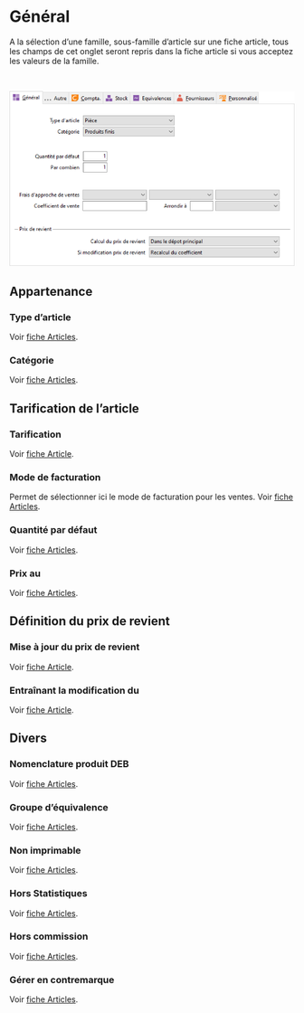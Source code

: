 # Général


A la sélection d’une famille, sous-famille d’article sur une fiche article, 
 tous les champs de cet onglet seront repris dans la fiche article si vous 
 acceptez les valeurs de la famille.


 


![](OngletGeneral.png)


## Appartenance


### Type d’article


Voir [fiche 
 Articles](../1/Article/OngletGeneral/ArticleOngletGeneral.md).


### Catégorie


Voir [fiche 
 Articles](../1/Article/OngletGeneral/ArticleOngletGeneral.md).


## Tarification de l’article


### Tarification


Voir [fiche 
 Article](../1/Article/OngletGeneral/ArticleOngletGeneral.md).


### Mode de facturation


Permet de sélectionner ici le mode de facturation pour les ventes. Voir 
 [fiche Articles](../1/Article/OngletAutre/ArticleOngletAutre.md).


### Quantité par défaut


Voir [fiche 
 Articles](../1/Article/OngletGeneral/ArticleOngletGeneral.md).


### Prix au


Voir [fiche 
 Articles](../1/Article/OngletGeneral/ArticleOngletGeneral.md).


## Définition du prix de revient


### Mise à jour du prix de revient


Voir [fiche 
 Article](../1/Article/OngletGeneral/ArticleOngletGeneral.md).


### Entraînant la modification du


Voir [fiche 
 Article](../1/Article/OngletGeneral/ArticleOngletGeneral.md).


## Divers


### Nomenclature produit DEB


Voir [fiche 
 Articles](../1/Article/OngletAutre/ArticleOngletAutre.md).


### Groupe d’équivalence


Voir [fiche Articles](../1/Article/OngletInfos/ArticleOngletInfos.md).


### Non imprimable


Voir [fiche 
 Articles](../1/Article/OngletAutre/ArticleOngletAutre.md).


### Hors Statistiques


Voir [fiche 
 Articles](../1/Article/OngletAutre/ArticleOngletAutre.md).


### Hors commission


Voir [fiche 
 Articles](../1/Article/OngletAutre/ArticleOngletAutre.md).


### Gérer en contremarque


Voir [fiche 
 Articles](../1/Article/OngletAutre/ArticleOngletAutre.md).


